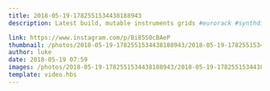 ```yaml
---
title: 2018-05-19-1782551534438188943
description: Latest build, mutable instruments grids #eurorack #synthdiy

link: https://www.instagram.com/p/Bi85S0cBAeP
thumbnail: /photos/2018-05-19-1782551534438188943/2018-05-19-1782551534438188943.jpg
author: luke
date: 2018-05-19 07:59
images: /photos/2018-05-19-1782551534438188943/2018-05-19-1782551534438188943.jpg
template: video.hbs
---
```

